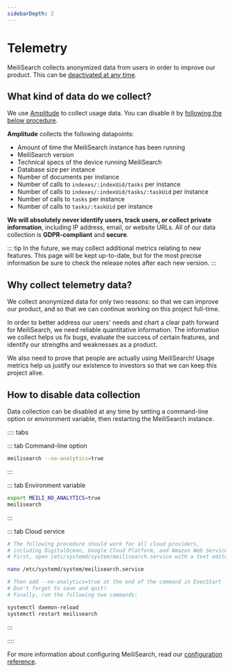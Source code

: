 ```yaml
---
sidebarDepth: 2
---
```


# Telemetry

MeiliSearch collects anonymized data from users in order to improve our product. This can be [deactivated at any time](#how-to-disable-data-collection).

## What kind of data do we collect?

We use [Amplitude](https://amplitude.com/amplitude-analytics) to collect usage data. You can disable it by [following the below procedure](#how-to-disable-data-collection).

**Amplitude** collects the following datapoints:

- Amount of time the MeiliSearch instance has been running
- MeiliSearch version
- Technical specs of the device running MeiliSearch
- Database size per instance
- Number of documents per instance
- Number of calls to `indexes/:indexUid/tasks` per instance
- Number of calls to `indexes/:indexUid/tasks/:taskUid` per instance
- Number of calls to `tasks` per instance
- Number of calls to `tasks/:taskUid` per instance

**We will absolutely never identify users, track users, or collect private information**, including IP address, email, or website URLs. All of our data collection is **GDPR-compliant** and **secure**.

::: tip
In the future, we may collect additional metrics relating to new features. This page will be kept up-to-date, but for the most precise information be sure to check the release notes after each new version. <Badge text="soon" type="warn"/>
:::

## Why collect telemetry data?

We collect anonymized data for only two reasons: so that we can improve our product, and so that we can continue working on this project full-time.

In order to better address our users' needs and chart a clear path forward for MeiliSearch, we need reliable quantitative information. The information we collect helps us fix bugs, evaluate the success of certain features, and identify our strengths and weaknesses as a product.

We also need to prove that people are actually using MeiliSearch! Usage metrics help us justify our existence to investors so that we can keep this project alive.

## How to disable data collection

Data collection can be disabled at any time by setting a command-line option or environment variable, then restarting the MeiliSearch instance.

:::: tabs

::: tab Command-line option

```bash
meilisearch --no-analytics=true
```

:::

::: tab Environment variable

```bash
export MEILI_NO_ANALYTICS=true
meilisearch
```

:::

::: tab Cloud service

```bash
# The following procedure should work for all cloud providers,
# including DigitalOcean, Google Cloud Platform, and Amazon Web Services.
# First, open /etc/systemd/system/meilisearch.service with a text editor:

nano /etc/systemd/system/meilisearch.service

# Then add --no-analytics=true at the end of the command in ExecStart
# Don't forget to save and quit!
# Finally, run the following two commands:

systemctl daemon-reload
systemctl restart meilisearch
```

:::

::::

For more information about configuring MeiliSearch, read our [configuration reference](/reference/features/configuration.md).
